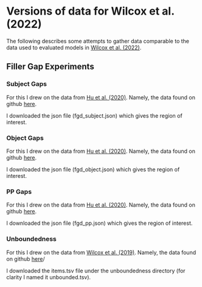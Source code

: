 # Versions of data for Wilcox et al. (2022)

The following describes some attempts to gather data comparable to the data used
to evaluated models in [Wilcox et al. (2022)](https://direct.mit.edu/ling/article/doi/10.1162/ling_a_00491/113304/Using-Computational-Models-to-Test-Syntactic).

## Filler Gap Experiments 

### Subject Gaps

For this I drew on the data from [Hu et al.
(2020)](https://www.aclweb.org/anthology/2020.acl-main.158). Namely, the data
found on github
[here](https://github.com/cpllab/syntactic-generalization/tree/master/test_suites).

I downloaded the json file (fgd\_subject.json) which gives the region of interest.

### Object Gaps

For this I drew on the data from [Hu et al.
(2020)](https://www.aclweb.org/anthology/2020.acl-main.158). Namely, the data
found on github
[here](https://github.com/cpllab/syntactic-generalization/tree/master/test_suites).

I downloaded the json file (fgd\_object.json) which gives the region of interest.

### PP Gaps

For this I drew on the data from [Hu et al.
(2020)](https://www.aclweb.org/anthology/2020.acl-main.158). Namely, the data
found on github
[here](https://github.com/cpllab/syntactic-generalization/tree/master/test_suites).

I downloaded the json file (fgd\_pp.json) which gives the region of interest.

### Unboundedness

For this I drew on the data from [Wilcox et al.
(2019)](https://cogsci.mindmodeling.org/2019/papers/0219/). Namely, the data
found on github [here](https://github.com/wilcoxeg/cogsci_2019)/ 

I downloaded the items.tsv file under the unboundedness directory (for clarity I
named it unbounded.tsv).


